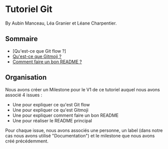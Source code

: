 # Tutoriel Git

By Aubin Manceau, Léa Granier et Léane Charpentier.

## Sommaire

- [Qu'est-ce que Git flow ?]
- [Qu'est-ce que Gitmoji ?](gitmoji.md)
- [Comment faire un bon README ?](plan-readme.md)

## Organisation

Nous avons créer un Milestone pour le V1 de ce tutoriel auquel nous avons associé 4 issues :

- Une pour expliquer ce qu'est Git flow
- Une pour expliquer ce qu'est Gitmoji
- Une pour expliquer comment faire un bon README
- Une pour réaliser le README principal

Pour chaque issue, nous avons associés une personne, un label (dans notre cas nous avons utilisé "Documentation") et le milestone que nous avons créé précédemment.
